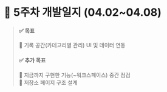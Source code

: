 # 📝 5주차 개발일지 (04.02~04.08)

> #### ✅ 목표
> 📌 기록 공간(카테고리별 관리) UI 및 데이터 연동
> #### ✅ 추가 목표
> 📌 지금까지 구현한 기능(~워크스페이스) 중간 점검 <br>
> 📌 저장소 페이지 구조 설계

